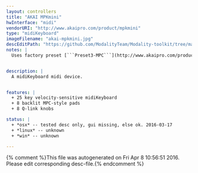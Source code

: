 ```yaml
---
layout: controllers
title: "AKAI MPKmini"
hwInterface: "midi"
vendorURI: "http://www.akaipro.com/product/mpkmini"
type: "midiKeyboard"
imageFilename: "akai-mpkmini.jpg"
descEditPath: "https://github.com/ModalityTeam/Modality-toolkit/tree/master/Modality/MKtlDescriptions//akai-mpkmini.desc.scd"
notes: |
  Uses factory preset [```Preset3-MPC```](http://www.akaipro.com/product/mpkmini#downloads)


description: |
  A midiKeyboard midi device.


features: |
  + 25 key velocity-sensitive midiKeyboard
  + 8 backlit MPC-style pads
  + 8 Q-link knobs

status: |
  + *osx* -- tested desc only, gui missing, else ok. 2016-03-17
  + *linux* -- unknown
  + *win* -- unknown

---
```

{% comment %}This file was autogenerated on Fri Apr  8 10:56:51 2016. Please edit corresponding desc-file.{% endcomment %}